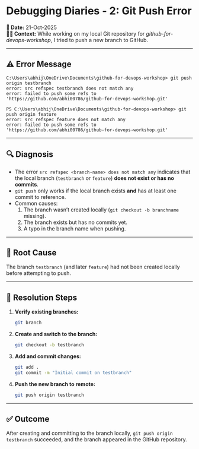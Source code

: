 # Debugging Diaries - 2: Git Push Error

**📅 Date:** 21-Oct-2025  
**🧑‍💻 Context:** While working on my local Git repository for *github-for-devops-workshop*, I tried to push a new branch to GitHub.

---

## ⚠️ Error Message
```
C:\Users\abhij\OneDrive\Documents\github-for-devops-workshop> git push origin testbranch
error: src refspec testbranch does not match any
error: failed to push some refs to 'https://github.com/abhi00786/github-for-devops-workshop.git'

PS C:\Users\abhij\OneDrive\Documents\github-for-devops-workshop> git push origin feature
error: src refspec feature does not match any
error: failed to push some refs to 'https://github.com/abhi00786/github-for-devops-workshop.git'
```

---

## 🔍 Diagnosis
- The error `src refspec <branch-name> does not match any` indicates that the local branch (`testbranch` or `feature`) **does not exist or has no commits**.  
- `git push` only works if the local branch exists **and** has at least one commit to reference.  
- Common causes:
  1. The branch wasn’t created locally (`git checkout -b branchname` missing).  
  2. The branch exists but has no commits yet.  
  3. A typo in the branch name when pushing.

---

## 🧠 Root Cause
The branch `testbranch` (and later `feature`) had not been created locally before attempting to push.

---

## 🧩 Resolution Steps
1. **Verify existing branches:**
   ```bash
   git branch
   ```
2. **Create and switch to the branch:**
   ```bash
   git checkout -b testbranch
   ```
3. **Add and commit changes:**
   ```bash
   git add .
   git commit -m "Initial commit on testbranch"
   ```
4. **Push the new branch to remote:**
   ```bash
   git push origin testbranch
   ```

---

## ✅ Outcome
After creating and committing to the branch locally, `git push origin testbranch` succeeded, and the branch appeared in the GitHub repository.
